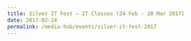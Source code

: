 ```yaml
---
title: Silver IT Fest – IT Classes (24 Feb - 20 Mar 2017)
date: 2017-02-24
permalink: /media-hub/events/silver-it-fest-2017
---
```

